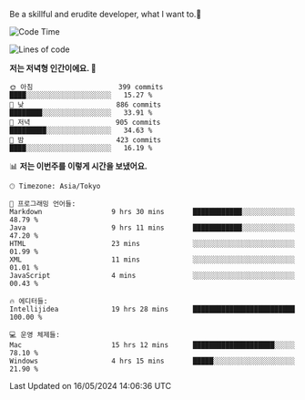 Be a skillful and erudite developer, what I want to.👶

<!--START_SECTION:waka-->
![Code Time](http://img.shields.io/badge/Code%20Time-810%20hrs%2036%20mins-blue)

![Lines of code](https://img.shields.io/badge/%EC%A0%80%EB%8A%94%20%EC%97%AC%ED%83%9C%EA%B9%8C%EC%A7%80%20-1.7%20million%20%EC%A4%84%EC%9D%98%20%EC%BD%94%EB%93%9C%EB%A5%BC%20%EC%9E%91%EC%84%B1%ED%96%88%EC%96%B4%EC%9A%94.-blue)

**저는 저녁형 인간이에요. 🦉** 

```text
🌞 아침                     399 commits         ████░░░░░░░░░░░░░░░░░░░░░   15.27 % 
🌆 낮　                     886 commits         ████████░░░░░░░░░░░░░░░░░   33.91 % 
🌃 저녁                     905 commits         █████████░░░░░░░░░░░░░░░░   34.63 % 
🌙 밤　                     423 commits         ████░░░░░░░░░░░░░░░░░░░░░   16.19 % 
```


📊 **저는 이번주를 이렇게 시간을 보냈어요.** 

```text
🕑︎ Timezone: Asia/Tokyo

💬 프로그래밍 언어들: 
Markdown                 9 hrs 30 mins       ████████████░░░░░░░░░░░░░   48.79 % 
Java                     9 hrs 11 mins       ████████████░░░░░░░░░░░░░   47.20 % 
HTML                     23 mins             ░░░░░░░░░░░░░░░░░░░░░░░░░   01.99 % 
XML                      11 mins             ░░░░░░░░░░░░░░░░░░░░░░░░░   01.01 % 
JavaScript               4 mins              ░░░░░░░░░░░░░░░░░░░░░░░░░   00.43 % 

🔥 에디터들: 
Intellijidea             19 hrs 28 mins      █████████████████████████   100.00 % 

💻 운영 체제들: 
Mac                      15 hrs 12 mins      ████████████████████░░░░░   78.10 % 
Windows                  4 hrs 15 mins       █████░░░░░░░░░░░░░░░░░░░░   21.90 % 
```


 Last Updated on 16/05/2024 14:06:36 UTC
<!--END_SECTION:waka-->

